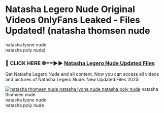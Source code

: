 # Natasha Legero Nude Original Videos 0nlyFans Leaked - Files Updated! (natasha thomsen nude<br>
natasha lyone nude<br>
natasha poly nude)

<h3>🔴 CLICK HERE 🌐==►► <a href="https://tinyurl.com/2p9ay9w9" rel="nofollow">Natasha Legero Nude Updated Files</a></h3>

Get Natasha Legero Nude and all content. Now you can access all videos and pictures of Natasha Legero Nude. New Updated Files 2025!

[![natasha thomsen nude<br>
natasha lyone nude<br>
natasha poly nude](https://i.imgur.com/KQgVmj3.gif)](https://tinyurl.com/2p9ay9w9)
natasha thomsen nude<br>
natasha lyone nude<br>
natasha poly nude